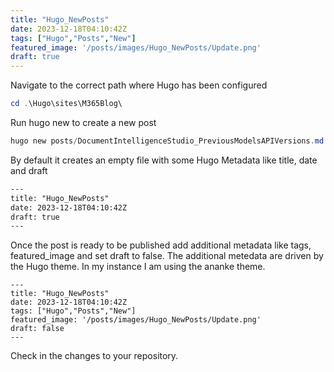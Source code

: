 ```yaml
---
title: "Hugo_NewPosts"
date: 2023-12-18T04:10:42Z
tags: ["Hugo","Posts","New"]
featured_image: '/posts/images/Hugo_NewPosts/Update.png'
draft: true
---
```


Navigate to the correct path where Hugo has been configured

```powershell
cd .\Hugo\sites\M365Blog\
```

Run hugo new to create a new post

```powershell
hugo new posts/DocumentIntelligenceStudio_PreviousModelsAPIVersions.md
```

By default it creates an empty file with some Hugo Metadata like title, date and draft

```HTML
---
title: "Hugo_NewPosts"
date: 2023-12-18T04:10:42Z
draft: true
---
```

Once the post is ready to be published add additional metadata like tags, featured_image and set draft to false. The additional metedata are driven by the Hugo theme. In my instance I am using the ananke theme.


```dotnetcli
---
title: "Hugo_NewPosts"
date: 2023-12-18T04:10:42Z
tags: ["Hugo","Posts","New"]
featured_image: '/posts/images/Hugo_NewPosts/Update.png'
draft: false
---
```

Check in the changes to your repository.